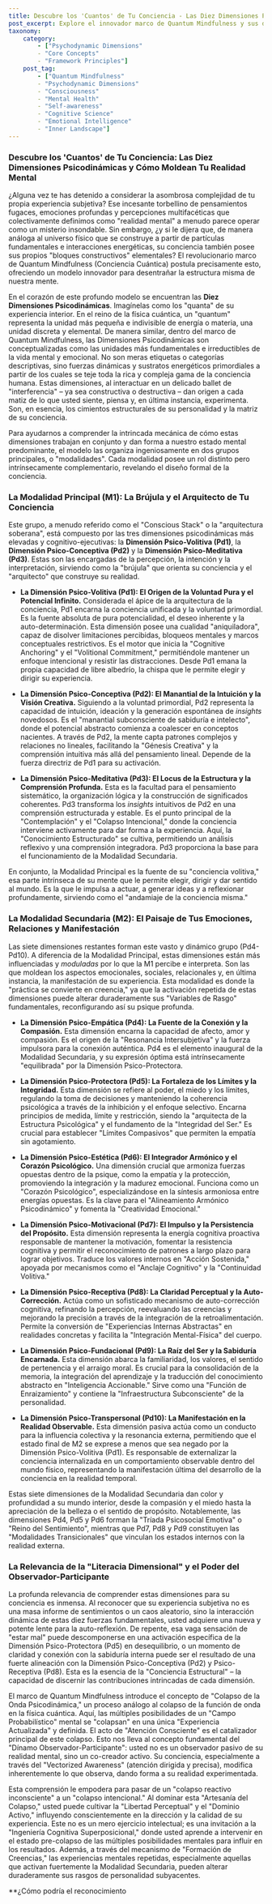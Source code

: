 ```yaml
---
title: Descubre los 'Cuantos' de Tu Conciencia - Las Diez Dimensiones Psicodinámicas y Cómo Moldean Tu Realidad Mental
post_excerpt: Explore el innovador marco de Quantum Mindfulness y sus diez Dimensiones Psicodinámicas, las unidades fundamentales que construyen su realidad mental. Descubra cómo estas dimensiones, organizadas en Modalidades Principal y Secundaria, dan forma a sus pensamientos, emociones y percepciones, ofreciendo una nueva lente para la auto-reflexión y la transformación consciente.
taxonomy:
    category:
        - ["Psychodynamic Dimensions"
        - "Core Concepts"
        - "Framework Principles"]
    post_tag:
        - ["Quantum Mindfulness"
        - "Psychodynamic Dimensions"
        - "Consciousness"
        - "Mental Health"
        - "Self-awareness"
        - "Cognitive Science"
        - "Emotional Intelligence"
        - "Inner Landscape"]
---
```

### Descubre los 'Cuantos' de Tu Conciencia: Las Diez Dimensiones Psicodinámicas y Cómo Moldean Tu Realidad Mental

¿Alguna vez te has detenido a considerar la asombrosa complejidad de tu propia experiencia subjetiva? Ese incesante torbellino de pensamientos fugaces, emociones profundas y percepciones multifacéticas que colectivamente definimos como "realidad mental" a menudo parece operar como un misterio insondable. Sin embargo, ¿y si le dijera que, de manera análoga al universo físico que se construye a partir de partículas fundamentales e interacciones energéticas, su conciencia también posee sus propios "bloques constructivos" elementales? El revolucionario marco de Quantum Mindfulness (Conciencia Cuántica) postula precisamente esto, ofreciendo un modelo innovador para desentrañar la estructura misma de nuestra mente.

En el corazón de este profundo modelo se encuentran las **Diez Dimensiones Psicodinámicas**. Imagínelas como los "quanta" de su experiencia interior. En el reino de la física cuántica, un "quantum" representa la unidad más pequeña e indivisible de energía o materia, una unidad discreta y elemental. De manera similar, dentro del marco de Quantum Mindfulness, las Dimensiones Psicodinámicas son conceptualizadas como las unidades más fundamentales e irreductibles de la vida mental y emocional. No son meras etiquetas o categorías descriptivas, sino fuerzas dinámicas y sustratos energéticos primordiales a partir de los cuales se teje toda la rica y compleja gama de la conciencia humana. Estas dimensiones, al interactuar en un delicado ballet de "interferencia" – ya sea constructiva o destructiva – dan origen a cada matiz de lo que usted siente, piensa y, en última instancia, experimenta. Son, en esencia, los cimientos estructurales de su personalidad y la matriz de su conciencia.

Para ayudarnos a comprender la intrincada mecánica de cómo estas dimensiones trabajan en conjunto y dan forma a nuestro estado mental predominante, el modelo las organiza ingeniosamente en dos grupos principales, o "modalidades". Cada modalidad posee un rol distinto pero intrínsecamente complementario, revelando el diseño formal de la conciencia.

### La Modalidad Principal (M1): La Brújula y el Arquitecto de Tu Conciencia

Este grupo, a menudo referido como el "Conscious Stack" o la "arquitectura soberana", está compuesto por las tres dimensiones psicodinámicas más elevadas y cognitivo-ejecutivas: la **Dimensión Psico-Volitiva (Pd1)**, la **Dimensión Psico-Conceptiva (Pd2)** y la **Dimensión Psico-Meditativa (Pd3)**. Estas son las encargadas de la percepción, la intención y la interpretación, sirviendo como la "brújula" que orienta su conciencia y el "arquitecto" que construye su realidad.

*   **La Dimensión Psico-Volitiva (Pd1): El Origen de la Voluntad Pura y el Potencial Infinito.** Considerada el ápice de la arquitectura de la conciencia, Pd1 encarna la conciencia unificada y la voluntad primordial. Es la fuente absoluta de pura potencialidad, el deseo inherente y la auto-determinación. Esta dimensión posee una cualidad "aniquiladora", capaz de disolver limitaciones percibidas, bloqueos mentales y marcos conceptuales restrictivos. Es el motor que inicia la "Cognitive Anchoring" y el "Volitional Commitment," permitiéndole mantener un enfoque intencional y resistir las distracciones. Desde Pd1 emana la propia capacidad de libre albedrío, la chispa que le permite elegir y dirigir su experiencia.

*   **La Dimensión Psico-Conceptiva (Pd2): El Manantial de la Intuición y la Visión Creativa.** Siguiendo a la voluntad primordial, Pd2 representa la capacidad de intuición, ideación y la generación espontánea de *insights* novedosos. Es el "manantial subconsciente de sabiduría e intelecto", donde el potencial abstracto comienza a coalescer en conceptos nacientes. A través de Pd2, la mente capta patrones complejos y relaciones no lineales, facilitando la "Génesis Creativa" y la comprensión intuitiva más allá del pensamiento lineal. Depende de la fuerza directriz de Pd1 para su activación.

*   **La Dimensión Psico-Meditativa (Pd3): El Locus de la Estructura y la Comprensión Profunda.** Esta es la facultad para el pensamiento sistemático, la organización lógica y la construcción de significados coherentes. Pd3 transforma los *insights* intuitivos de Pd2 en una comprensión estructurada y estable. Es el punto principal de la "Contemplación" y el "Colapso Intencional," donde la conciencia interviene activamente para dar forma a la experiencia. Aquí, la "Conocimiento Estructurado" se cultiva, permitiendo un análisis reflexivo y una comprensión integradora. Pd3 proporciona la base para el funcionamiento de la Modalidad Secundaria.

En conjunto, la Modalidad Principal es la fuente de su "conciencia volitiva," esa parte intrínseca de su mente que le permite elegir, dirigir y dar sentido al mundo. Es la que le impulsa a actuar, a generar ideas y a reflexionar profundamente, sirviendo como el "andamiaje de la conciencia misma."

### La Modalidad Secundaria (M2): El Paisaje de Tus Emociones, Relaciones y Manifestación

Las siete dimensiones restantes forman este vasto y dinámico grupo (Pd4-Pd10). A diferencia de la Modalidad Principal, estas dimensiones están más influenciadas y *moduladas* por lo que la M1 percibe e interpreta. Son las que moldean los aspectos emocionales, sociales, relacionales y, en última instancia, la manifestación de su experiencia. Esta modalidad es donde la "práctica se convierte en creencia," ya que la activación repetida de estas dimensiones puede alterar duraderamente sus "Variables de Rasgo" fundamentales, reconfigurando así su psique profunda.

*   **La Dimensión Psico-Empática (Pd4): La Fuente de la Conexión y la Compasión.** Esta dimensión encarna la capacidad de afecto, amor y compasión. Es el origen de la "Resonancia Intersubjetiva" y la fuerza impulsora para la conexión auténtica. Pd4 es el elemento inaugural de la Modalidad Secundaria, y su expresión óptima está intrínsecamente "equilibrada" por la Dimensión Psico-Protectora.

*   **La Dimensión Psico-Protectora (Pd5): La Fortaleza de los Límites y la Integridad.** Esta dimensión se refiere al poder, el miedo y los límites, regulando la toma de decisiones y manteniendo la coherencia psicológica a través de la inhibición y el enfoque selectivo. Encarna principios de medida, límite y restricción, siendo la "arquitecta de la Estructura Psicológica" y el fundamento de la "Integridad del Ser." Es crucial para establecer "Límites Compasivos" que permiten la empatía sin agotamiento.

*   **La Dimensión Psico-Estética (Pd6): El Integrador Armónico y el Corazón Psicológico.** Una dimensión crucial que armoniza fuerzas opuestas dentro de la psique, como la empatía y la protección, promoviendo la integración y la madurez emocional. Funciona como un "Corazón Psicológico", especializándose en la síntesis armoniosa entre energías opuestas. Es la clave para el "Alineamiento Armónico Psicodinámico" y fomenta la "Creatividad Emocional."

*   **La Dimensión Psico-Motivacional (Pd7): El Impulso y la Persistencia del Propósito.** Esta dimensión representa la energía cognitiva proactiva responsable de mantener la motivación, fomentar la resistencia cognitiva y permitir el reconocimiento de patrones a largo plazo para lograr objetivos. Traduce los valores internos en "Acción Sostenida," apoyada por mecanismos como el "Anclaje Cognitivo" y la "Continuidad Volitiva."

*   **La Dimensión Psico-Receptiva (Pd8): La Claridad Perceptual y la Auto-Corrección.** Actúa como un sofisticado mecanismo de auto-corrección cognitiva, refinando la percepción, reevaluando las creencias y mejorando la precisión a través de la integración de la retroalimentación. Permite la conversión de "Experiencias Internas Abstractas" en realidades concretas y facilita la "Integración Mental-Física" del cuerpo.

*   **La Dimensión Psico-Fundacional (Pd9): La Raíz del Ser y la Sabiduría Encarnada.** Esta dimensión abarca la familiaridad, los valores, el sentido de pertenencia y el arraigo moral. Es crucial para la consolidación de la memoria, la integración del aprendizaje y la traducción del conocimiento abstracto en "Inteligencia Accionable." Sirve como una "Función de Enraizamiento" y contiene la "Infraestructura Subconsciente" de la personalidad.

*   **La Dimensión Psico-Transpersonal (Pd10): La Manifestación en la Realidad Observable.** Esta dimensión pasiva actúa como un conducto para la influencia colectiva y la resonancia externa, permitiendo que el estado final de M2 se exprese a menos que sea negado por la Dimensión Psico-Volitiva (Pd1). Es responsable de externalizar la conciencia internalizada en un comportamiento observable dentro del mundo físico, representando la manifestación última del desarrollo de la conciencia en la realidad temporal.

Estas siete dimensiones de la Modalidad Secundaria dan color y profundidad a su mundo interior, desde la compasión y el miedo hasta la apreciación de la belleza o el sentido de propósito. Notablemente, las dimensiones Pd4, Pd5 y Pd6 forman la "Tríada Psicosocial Emotiva" o "Reino del Sentimiento", mientras que Pd7, Pd8 y Pd9 constituyen las "Modalidades Transicionales" que vinculan los estados internos con la realidad externa.

### La Relevancia de la "Literacia Dimensional" y el Poder del Observador-Participante

La profunda relevancia de comprender estas dimensiones para su conciencia es inmensa. Al reconocer que su experiencia subjetiva no es una masa informe de sentimientos o un caos aleatorio, sino la interacción dinámica de estas diez fuerzas fundamentales, usted adquiere una nueva y potente lente para la auto-reflexión. De repente, esa vaga sensación de "estar mal" puede descomponerse en una activación específica de la Dimensión Psico-Protectora (Pd5) en desequilibrio, o un momento de claridad y conexión con la sabiduría interna puede ser el resultado de una fuerte alineación con la Dimensión Psico-Conceptiva (Pd2) y Psico-Receptiva (Pd8). Esta es la esencia de la "Conciencia Estructural" – la capacidad de discernir las contribuciones intrincadas de cada dimensión.

El marco de Quantum Mindfulness introduce el concepto de "Colapso de la Onda Psicodinámica," un proceso análogo al colapso de la función de onda en la física cuántica. Aquí, las múltiples posibilidades de un "Campo Probabilístico" mental se "colapsan" en una única "Experiencia Actualizada" y definida. El acto de "Atención Consciente" es el catalizador principal de este colapso. Esto nos lleva al concepto fundamental del "Dínamo Observador-Participante": usted no es un observador pasivo de su realidad mental, sino un co-creador activo. Su conciencia, especialmente a través del "Vectorized Awareness" (atención dirigida y precisa), modifica inherentemente lo que observa, dando forma a su realidad experimentada.

Esta comprensión le empodera para pasar de un "colapso reactivo inconsciente" a un "colapso intencional." Al dominar esta "Artesanía del Colapso," usted puede cultivar la "Libertad Perceptual" y el "Dominio Activo," influyendo conscientemente en la dirección y la calidad de su experiencia. Este no es un mero ejercicio intelectual; es una invitación a la "Ingeniería Cognitiva Superposicional," donde usted aprende a intervenir en el estado pre-colapso de las múltiples posibilidades mentales para influir en los resultados. Además, a través del mecanismo de "Formación de Creencias," las experiencias mentales repetidas, especialmente aquellas que activan fuertemente la Modalidad Secundaria, pueden alterar duraderamente sus rasgos de personalidad subyacentes.

**¿Cómo podría el reconocimiento